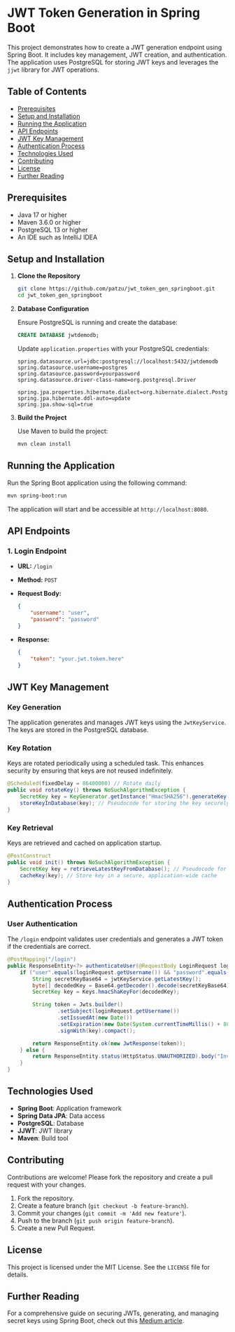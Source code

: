
# JWT Token Generation in Spring Boot

This project demonstrates how to create a JWT generation endpoint using Spring Boot. It includes key management, JWT creation, and authentication. The application uses PostgreSQL for storing JWT keys and leverages the `jjwt` library for JWT operations.

## Table of Contents

- [Prerequisites](#prerequisites)
- [Setup and Installation](#setup-and-installation)
- [Running the Application](#running-the-application)
- [API Endpoints](#api-endpoints)
- [JWT Key Management](#jwt-key-management)
- [Authentication Process](#authentication-process)
- [Technologies Used](#technologies-used)
- [Contributing](#contributing)
- [License](#license)
- [Further Reading](#further-reading)

## Prerequisites

- Java 17 or higher
- Maven 3.6.0 or higher
- PostgreSQL 13 or higher
- An IDE such as IntelliJ IDEA

## Setup and Installation

1. **Clone the Repository**

    ```bash
    git clone https://github.com/patzu/jwt_token_gen_springboot.git
    cd jwt_token_gen_springboot
    ```

2. **Database Configuration**

    Ensure PostgreSQL is running and create the database:

    ```sql
    CREATE DATABASE jwtdemodb;
    ```

    Update `application.properties` with your PostgreSQL credentials:

    ```properties
    spring.datasource.url=jdbc:postgresql://localhost:5432/jwtdemodb
    spring.datasource.username=postgres
    spring.datasource.password=yourpassword
    spring.datasource.driver-class-name=org.postgresql.Driver

    spring.jpa.properties.hibernate.dialect=org.hibernate.dialect.PostgreSQLDialect
    spring.jpa.hibernate.ddl-auto=update
    spring.jpa.show-sql=true
    ```

3. **Build the Project**

    Use Maven to build the project:

    ```bash
    mvn clean install
    ```

## Running the Application

Run the Spring Boot application using the following command:

```bash
mvn spring-boot:run
```

The application will start and be accessible at `http://localhost:8080`.

## API Endpoints

### 1. Login Endpoint

- **URL:** `/login`
- **Method:** `POST`
- **Request Body:**

    ```json
    {
        "username": "user",
        "password": "password"
    }
    ```

- **Response:**

    ```json
    {
        "token": "your.jwt.token.here"
    }
    ```

## JWT Key Management

### Key Generation

The application generates and manages JWT keys using the `JwtKeyService`. The keys are stored in the PostgreSQL database.

### Key Rotation

Keys are rotated periodically using a scheduled task. This enhances security by ensuring that keys are not reused indefinitely.

```java
@Scheduled(fixedDelay = 86400000) // Rotate daily
public void rotateKey() throws NoSuchAlgorithmException {
    SecretKey key = KeyGenerator.getInstance("HmacSHA256").generateKey();
    storeKeyInDatabase(key); // Pseudocode for storing the key securely
}
```

### Key Retrieval

Keys are retrieved and cached on application startup.

```java
@PostConstruct
public void init() throws NoSuchAlgorithmException {
    SecretKey key = retrieveLatestKeyFromDatabase(); // Pseudocode for key retrieval
    cacheKey(key); // Store key in a secure, application-wide cache
}
```

## Authentication Process

### User Authentication

The `/login` endpoint validates user credentials and generates a JWT token if the credentials are correct.

```java
@PostMapping("/login")
public ResponseEntity<?> authenticateUser(@RequestBody LoginRequest loginRequest) throws NoSuchAlgorithmException {
    if ("user".equals(loginRequest.getUsername()) && "password".equals(loginRequest.getPassword())) {
        String secretKeyBase64 = jwtKeyService.getLatestKey();
        byte[] decodedKey = Base64.getDecoder().decode(secretKeyBase64);
        SecretKey key = Keys.hmacShaKeyFor(decodedKey);

        String token = Jwts.builder()
                .setSubject(loginRequest.getUsername())
                .setIssuedAt(new Date())
                .setExpiration(new Date(System.currentTimeMillis() + 86400000)) // 1 day expiration
                .signWith(key).compact();

        return ResponseEntity.ok(new JwtResponse(token));
    } else {
        return ResponseEntity.status(HttpStatus.UNAUTHORIZED).body("Invalid credentials");
    }
}
```

## Technologies Used

- **Spring Boot**: Application framework
- **Spring Data JPA**: Data access
- **PostgreSQL**: Database
- **JJWT**: JWT library
- **Maven**: Build tool

## Contributing

Contributions are welcome! Please fork the repository and create a pull request with your changes.

1. Fork the repository.
2. Create a feature branch (`git checkout -b feature-branch`).
3. Commit your changes (`git commit -m 'Add new feature'`).
4. Push to the branch (`git push origin feature-branch`).
5. Create a new Pull Request.

## License

This project is licensed under the MIT License. See the `LICENSE` file for details.

## Further Reading

For a comprehensive guide on securing JWTs, generating, and managing secret keys using Spring Boot, check out this [Medium article](https://medium.com/@davoud.badamchi/securing-jwts-comprehensive-guide-to-generating-and-managing-secret-keys-using-spring-boot-0f943186f4b0).
